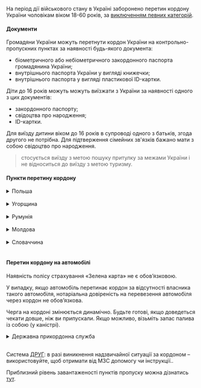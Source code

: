 
На період дії військового стану в Україні заборонено перетин кордону України чоловікам віком 18-60 років, за [виключенням певних категорій](/article/967d36586e88ccb1a3d0720b3).

#### Документи

Громадяни України можуть перетнути кордон України на контрольно-пропускних пунктах за наявності будь-якого документа:

- біометричного або небіометричного закордонного паспорта громадянина України;
- внутрішнього паспорта України у вигляді книжечки;
- внутрішнього паспорта у вигляді пластикової ID-картки.

Діти до 16 років можуть можуть виїзжати з України за наявності одного з цих документів:
 - закордонного паспорту;
 - свідоцтва про народження;
 - ID-картки.

 Для виїзду дитини віком до 16 років в супроводі одного з батьків, згода другого не потрібна. Для підтверження сімейних зв'язків бажано мати з собою свідоцтво про народження.
 > стосується виїзду з метою пошуку притулку за межами України і не відноситься до виїзду з метою туризму.




#### Пункти перетину кордону


<details>
<summary>Польша</summary></br> 

- Долгобичув – Угринів;
- Гребенне – Рава-Руська;
- Будомєж – Грушів;
- Кросценко – Смільниця;
- Корчова – Краковець;
- Медика – Шегині;
- Устилуг - Зосін;
- Ягодин - Дорогуськ (пропуск тимчасово не здійснюється).

[Розташування пунктів пропуску](https://www.google.pl/maps/@50.3208529,23.3647549,8z/data=!3m1!4b1!4m3!11m2!2sPRvzTmIDQYyn4LULj607mw!3e3).

[Переглянути стан черг на кордоні та час очікування в пунктах пропуску до Польші](9https://novosti.sprosi.eu/ua-pl/#h-%D0%BE%D1%87%D0%B5%D1%80%D0%B5%D0%B4%D1%8C-%D0%BD%D0%B0-%D0%B3%D1%80%D0%B0%D0%BD%D0%B8%D1%86%D0%B5-%D0%B2-%D0%BD%D0%B0%D0%BF%D1%80%D0%B0%D0%B2%D0%BB%D0%B5%D0%BD%D0%B8%D0%B8-%D1%83%D0%BA%D1%80%D0%B0%D0%B8%D0%BD%D0%B0-%D0%BF%D0%BE%D0%BB%D1%8C%D1%88%D0%B0-%D1%81%D0%B5%D0%B9%D1%87%D0%B0%D1%81).

</details>
</br>

<details>
<summary>Угорщина</summary></br> 

- Вилок - Тісабеч;
- Чоп (Тиса) - Захонь (без пропуску пішоходів);
- Лужанка - Берегшурань;
- Косино - Барабаш (працює з 8:00 до 20:00);
- Дзвінкове - Лонья (працює з 8:00 до 19:00).

</details>
</br>


<details>
<summary>Румунія</summary></br> 

- Дяково-Халмеу (Закарпатська область)
- Солотвино - Сігету-Мармацій (Закарпатська область)
- Порубне - Сірет (Чернівецька область)
- Вікшани - Вадул-Сірет (Чернівецька область)
- Дяківці-Раковець (Чернівецька область)
- Красноїльськ-Вікову де Сус (Чернівецька область).

Всі пункти пропуску працюють цілодобово.

</details>
</br>

<details>
<summary>Молдова</summary></br>

закрито пункти пропуску на центральній ділянці українсько-молдовського кордону (на придністровському сегменті)

можливі перебої в роботі деяких пунктів пропуску через ворожі обстріли та пошкодженням інфраструктури 

[працюючі пункти пропуску](https://dpsu.gov.ua/ua/map)



</details>
</br>


<details>
<summary>Словаччина</summary></br>

- Ужгород - Вишнє Нємецьке
- Малий Березний - Убля
- Малі Селменці - Вельке Слеменце (для пішоходів та велосипедистів)


</details>
</br>



#### Перетин кордону на автомобілі

Наявність полісу страхування «Зелена карта» не є обов’язковою.

У випадку, якщо автомобіль перетинає кордон за відсутності власника такого автомобіля, нотаріальна довіреність на перевезення автомобіля через кордон не обов’язкова.

Черга на кордоні змінюється динамічно. Будьте готові, якщо доведеться чекати довше, ніж ви припускали. Якщо можливо, візьміть запас палива із собою (у каністрі).



<details>
<summary>Державна прикордонна служба</summary></br>
Урядова "гаряча лінія" - 1545
Служба довіри - 1598 або +38 (044) 527-63-63
Поштова адреса для звернень: 01601, м. Київ, вул. Володимирська, 26 
Громадська приймальня: м. Київ, вул. Володимирська, 30;
e-mail: dovira@dpsu.gov.ua; zvernennia@dpsu.gov.ua

</details>
</br>


Cистема [ДРУГ](https://friend.mfa.gov.ua): в разі виникнення надзвичайної ситуації за кордоном – використовуйте, щоб отримати від МЗС допомогу чи інструкції..


Приблизний рівень завантаженості пунктів пропуску можна дізнатись [тут](https://docs.google.com/spreadsheets/d/e/2PACX-1vTmKNAxZn2cPpBqPHnRx9Hc_GPzfi7U92h05hkNuES6pA8l7IcbfdRELMkTBWGcBFoRkUdwlnfX889X/pubhtml?gid=0&single=true&fbclid=IwAR0oIJADUc6cwvmqTJUqnxqK5RtKt5zNJs5eZ4-jD5xnpVzr_v7hG-DVavo).